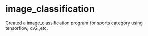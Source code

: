 # image_classification
Created a image_classification program for sports category using tensorflow, cv2 ,etc.
